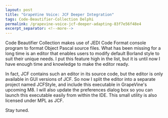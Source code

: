 ```yaml
---
layout: post
title: "GrapeVine Voice: JCF Deeper Integration"
tags: Code-Beautifier-Collection Delphi
permalink: /grapevine-voice-jcf-deeper-adapting-83f7e56f48e4
excerpt_separator: <!--more-->
---
```

Code Beautifier Collection makes use of JEDI Code Format console program to format Object Pascal source files. What has been missing for a long time is an editor that enables users to modify default Borland style to suit their unique needs. I put this feature high in the list, but it is until now I have enough time and knowledge to make the editor ready.

In fact, JCF contains such an editor in its source code, but the editor is only available in GUI versions of JCF. So now I split the editor into a separate project named JCFStyle, and include this executable in GrapeVine's upcoming M8. I will also update the preferences dialog box so you can launch this executable easily from within the IDE. This small utility is also licensed under MPL as JCF.

Stay tuned.
<!--more-->
